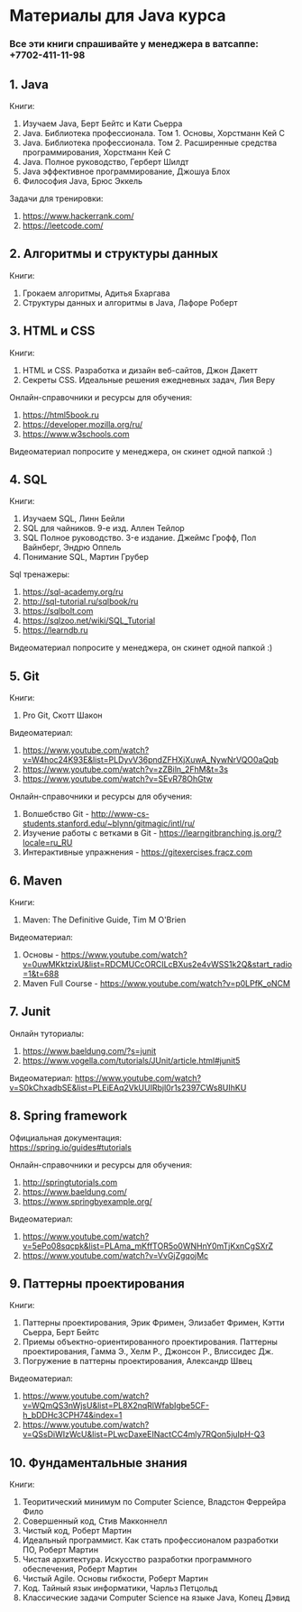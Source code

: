# Материалы для Java курса
### Все эти книги спрашивайте у менеджера в ватсаппе: +7702-411-11-98

## 1. Java
Книги:
1. Изучаем Java, Берт Бейтс и Кати Сьерра
2. Java. Библиотека профессионала. Том 1. Основы, Хорстманн Кей С
3. Java. Библиотека профессионала. Том 2. Расширенные средства программирования, Хорстманн Кей С
4. Java. Полное руководство, Герберт Шилдт
5. Java эффективное программирование, Джошуа Блох
6. Философия Java, Брюс Эккель

Задачи для тренировки:
1. https://www.hackerrank.com/
2. https://leetcode.com/

## 2. Алгоритмы и структуры данных
Книги:
1. Грокаем алгоритмы, Адитья Бхаргава
2. Структуры данных и алгоритмы в Java, Лафоре Роберт

## 3. HTML и CSS
Книги:
1. HTML и CSS. Разработка и дизайн веб-сайтов, Джон Дакетт
2. Секреты CSS. Идеальные решения ежедневных задач, Лия Веру

Онлайн-справочники и pесурсы для обучения: <br>
1. https://html5book.ru <br>
2. https://developer.mozilla.org/ru/ <br>
3. https://www.w3schools.com <br>

Видеоматериал попросите у менеджера, он скинет одной папкой :)

## 4. SQL
Книги:
1. Изучаем SQL, Линн Бейли
2. SQL для чайников. 9-е изд. Аллен Тейлор
3. SQL Полное руководство. 3-e издание. Джеймс Грофф, Пол Вайнберг, Эндрю Оппель
4. Понимание SQL, Мартин Грубер

Sql тренажеры:
1. https://sql-academy.org/ru
2. http://sql-tutorial.ru/sqlbook/ru
3. https://sqlbolt.com
4. https://sqlzoo.net/wiki/SQL_Tutorial
5. https://learndb.ru

Видеоматериал попросите у менеджера, он скинет одной папкой :)

## 5. Git
Книги: 
1. Pro Git, Скотт Шакон

Видеоматериал: <br>
1. https://www.youtube.com/watch?v=W4hoc24K93E&list=PLDyvV36pndZFHXjXuwA_NywNrVQO0aQqb <br>
2. https://www.youtube.com/watch?v=zZBiln_2FhM&t=3s <br>
3. https://www.youtube.com/watch?v=SEvR78OhGtw

Онлайн-справочники и pесурсы для обучения: <br>
1. Волшебство Git - http://www-cs-students.stanford.edu/~blynn/gitmagic/intl/ru/<br>
2. Изучение работы с ветками в Git - https://learngitbranching.js.org/?locale=ru_RU<br>
3. Интерактивные упражнения - https://gitexercises.fracz.com 

## 6. Maven
Книги: 
1. Maven: The Definitive Guide, Tim M O'Brien

Видеоматериал:
1. Основы - https://www.youtube.com/watch?v=0uwMKktzixU&list=RDCMUCcORCILcBXus2e4vWSS1k2Q&start_radio=1&t=688
2. Maven Full Course - https://www.youtube.com/watch?v=p0LPfK_oNCM

## 7. Junit
Онлайн туториалы:
1. https://www.baeldung.com/?s=junit
2. https://www.vogella.com/tutorials/JUnit/article.html#junit5

Видеоматериал:
https://www.youtube.com/watch?v=S0kChxadbSE&list=PLEiEAq2VkUUIRbjl0r1s2397CWs8UIhKU

## 8. Spring framework
Официальная документация: <br>
https://spring.io/guides#tutorials <br>

Онлайн-справочники и ресурсы для обучения: <br>
1. http://springtutorials.com <br>
2. https://www.baeldung.com/ <br>
3. https://www.springbyexample.org/ <br>

Видеоматериал:
1. https://www.youtube.com/watch?v=5ePo08sqcpk&list=PLAma_mKffTOR5o0WNHnY0mTjKxnCgSXrZ
2. https://www.youtube.com/watch?v=VvGjZgqojMc

## 9. Паттерны проектирования
Книги:
1. Паттерны проектирования, Эрик Фримен, Элизабет Фримен, Кэтти Сьерра, Берт Бейтс
2. Приемы объектно-ориентированного проектирования. Паттерны проектирования, Гамма Э., Хелм Р., Джонсон Р., Влиссидес Дж. 
3. Погружение в паттерны проектирования, Александр Швец

Видеоматериал:
1. https://www.youtube.com/watch?v=WQmQS3nWjsU&list=PL8X2nqRlWfabIgbe5CF-h_bDDHc3CPH74&index=1
2. https://www.youtube.com/watch?v=QSsDiWIzWcU&list=PLwcDaxeEINactCC4mly7RQon5juIpH-Q3

## 10. Фундаментальные знания
Книги:
1. Теоритический минимум по Computer Science, Владстон Феррейра Фило
2. Совершенный код, Стив Макконнелл
3. Чистый код, Роберт Мартин
4. Идеальный программист. Как стать профессионалом разработки ПО, Роберт Мартин
5. Чистая архитектура. Искусство разработки программного обеспечения, Роберт Мартин
6. Чистый Agile. Основы гибкости, Роберт Мартин
7. Код. Тайный язык информатики, Чарльз Петцольд
8. Классические задачи Computer Science на языке Java, Копец Дэвид
